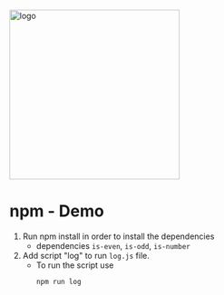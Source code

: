 <img src="https://webassets.telerikacademy.com/images/default-source/logos/telerik-academy.svg)" alt="logo" width="300px" style="margin-top: 20px;"/>

# npm - Demo

1. Run npm install in order to install the dependencies
   - dependencies `is-even`, `is-odd`, `is-number`
2. Add script "log" to run `log.js` file.
   - To run the script use 
      ```js
      npm run log
      ```